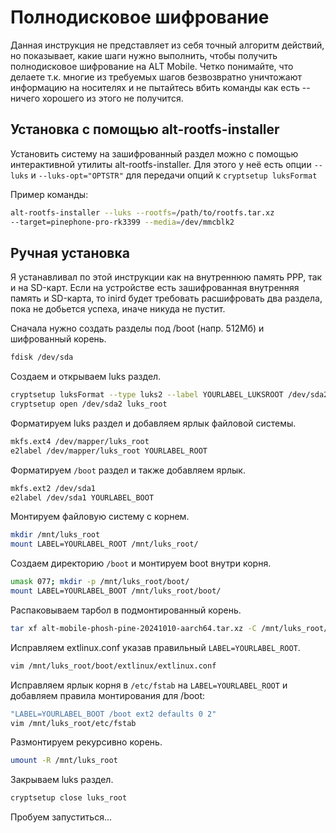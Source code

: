 # Полнодисковое шифрование

Данная инструкция не представляет из себя точный алгоритм действий, но
показывает, какие шаги нужно выполнить, чтобы получить полнодисковое
шифрование на ALT Mobile. Четко понимайте, что делаете т.к. многие из
требуемых шагов безвозвратно уничтожают информацию на носителях и не
пытайтесь вбить команды как есть -- ничего хорошего из этого не получится.

## Установка с помощью alt-rootfs-installer

Установить систему на зашифрованный раздел можно с помощью интерактивной
утилиты alt-rootfs-installer. Для этого у неё есть опции `--luks` и
`--luks-opt="OPTSTR"` для передачи опций к `cryptsetup luksFormat`

Пример команды:

```sh
alt-rootfs-installer --luks --rootfs=/path/to/rootfs.tar.xz
--target=pinephone-pro-rk3399 --media=/dev/mmcblk2
```

## Ручная установка

Я устанавливал по этой инструкции как на внутреннюю память PPP, так и на
SD-карт. Если на устройстве есть зашифрованная внутренняя память и
SD-карта, то inird будет требовать расшифровать два раздела, пока не
добьется успеха, иначе никуда не пустит.

Сначала нужно создать разделы под /boot (напр. 512Мб) и шифрованный корень.

```sh
fdisk /dev/sda
```

Создаем и открываем luks раздел.

```sh
cryptsetup luksFormat --type luks2 --label YOURLABEL_LUKSROOT /dev/sda2
cryptsetup open /dev/sda2 luks_root
```

Форматируем luks раздел и добавляем ярлык файловой системы.

```sh
mkfs.ext4 /dev/mapper/luks_root
e2label /dev/mapper/luks_root YOURLABEL_ROOT
```

Форматируем `/boot` раздел и также добавляем ярлык.

```sh
mkfs.ext2 /dev/sda1
e2label /dev/sda1 YOURLABEL_BOOT
```

Монтируем файловую систему с корнем.

```sh
mkdir /mnt/luks_root
mount LABEL=YOURLABEL_ROOT /mnt/luks_root/
```

Создаем директорию `/boot` и монтируем boot внутри корня.

```sh
umask 077; mkdir -p /mnt/luks_root/boot/
mount LABEL=YOURLABEL_BOOT /mnt/luks_root/boot/
```

Распаковываем тарбол в подмонтированный корень.

```sh
tar xf alt-mobile-phosh-pine-20241010-aarch64.tar.xz -C /mnt/luks_root/
```

Исправляем extlinux.conf указав правильный `LABEL=YOURLABEL_ROOT`.

```sh
vim /mnt/luks_root/boot/extlinux/extlinux.conf
```

Исправляем ярлык корня в `/etc/fstab` на `LABEL=YOURLABEL_ROOT` и добавляем
правила монтирования для /boot:

```sh
"LABEL=YOURLABEL_BOOT /boot ext2 defaults 0 2"
vim /mnt/luks_root/etc/fstab
```

Размонтируем рекурсивно корень.

```sh
umount -R /mnt/luks_root
```

Закрываем luks раздел.

```sh
cryptsetup close luks_root
```

Пробуем запуститься...

